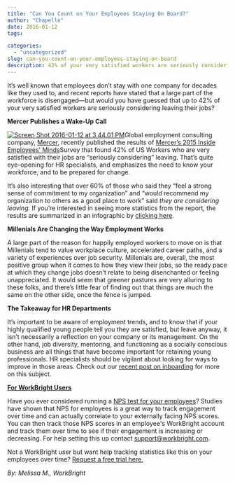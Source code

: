 ```yaml
---
title: "Can You Count on Your Employees Staying On Board?"
author: "Chapelle"
date: 2016-01-12
tags:

categories:
  - "uncategorized"
slug: can-you-count-on-your-employees-staying-on-board
description: 42% of your very satisfied workers are seriously considering leaving their jobs!
---
```

It’s well known that employees don’t stay with one company for decades like they used to, and recent reports have stated that a large part of the workforce is disengaged—but would you have guessed that up to 42% of your very satisfied workers are seriously considering leaving their jobs?  
  
**Mercer Publishes a Wake-Up Call**  
  
[![Screen Shot 2016-01-12 at 3.44.01 PM](/images/blog/can-you-count-on-your-employees-staying-on-board/Screen-Shot-2016-01-12-at-3.44.01-PM-211x300.png)](http://www.mercer.us/content/dam/mercer/attachments/global/inside-employees-minds/inside-employees-minds-engagement-paradox-infographic-united-states.pdf)Global employment consulting company, [Mercer](http://www.mercer.us/), recently published the results of [Mercer’s 2015 Inside Employees’ Minds](http://www.mercer.us/insights/focus/inside-employees-minds-the-transforming-employment-experience/infographic.html)Survey that found 42% of US Workers who are very satisfied with their jobs are “seriously considering” leaving. That’s quite eye-opening for HR specialists, and emphasizes the need to know your workforce, and to be prepared for change.  
  
It’s also interesting that over 60% of those who said they “feel a strong sense of commitment to my organization” and “would recommend my organization to others as a good place to work” said _they are considering leaving._ If you’re interested in seeing more statistics from the report, the results are summarized in an infographic by [clicking here](http://www.mercer.us/insights/focus/inside-employees-minds-the-transforming-employment-experience/infographic.html).  
  
**Millenials Are Changing the Way Employment Works**  
  
A large part of the reason for happily employed workers to move on is that Millenials tend to value workplace culture, accelerated career paths, and a variety of experiences over job security. Millenials are, overall, the most positive group when it comes to how they view their jobs, so the ready pace at which they change jobs doesn’t relate to being disenchanted or feeling unappreciated. It would seem that greener pastures are very alluring to these folks, and there’s little fear of finding out that things are much the same on the other side, once the fence is jumped.  
  
**The Takeaway for HR Departments**  
  
It’s important to be aware of employment trends, and to know that if your highly qualified young people tell you they are satisfied, but leave anyway, it isn’t necessarily a reflection on your company or its management. On the other hand, job diversity, mentoring, and functioning as a socially conscious business are all things that have become important for retaining young professionals. HR specialists should be vigilant about looking for ways to improve in those areas. Check out our [recent post on inboarding](https://workbright.com/hr-vocabulary-inboarding/) for more on this subject.  
  
[**For WorkBright Users**](http://www.workbright.com)  
  
Have you ever considered running a [NPS test for your employees](http://www.netpromotersystem.com/about/employee-engagement.aspx)? Studies have shown that NPS for employees is a great way to track engagement over time and can actually correlate to your externally facing NPS scores. You can then track those NPS scores in an employee's WorkBright account and track them over time to see if their engagement is increasing or decreasing. For help setting this up contact [support@workbright.com](mailto:support@workbright.com).  
  
Not a WorkBright user but want help tracking statistics like this on your employees over time? [Request a free trial here.](https://workbright.com/benefits-features/)  
  
_By: Melissa M., WorkBright_
